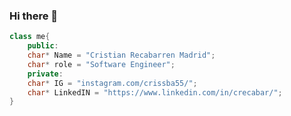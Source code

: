 ### Hi there 👋

```cpp
class me{
    public:
    char* Name = "Cristian Recabarren Madrid";
    char* role = "Software Engineer";
    private:
    char* IG = "instagram.com/crissba55/";
    char* LinkedIN = "https://www.linkedin.com/in/crecabar/";
}
```

<!--
**crecabar/crecabar** is a ✨ _special_ ✨ repository because its `README.md` (this file) appears on your GitHub profile.

Here are some ideas to get you started:

- 🔭 I’m currently working on ...
- 🌱 I’m currently learning ...
- 👯 I’m looking to collaborate on ...
- 🤔 I’m looking for help with ...
- 💬 Ask me about ...
- 📫 How to reach me: ...
- 😄 Pronouns: ...
- ⚡ Fun fact: ...
-->
